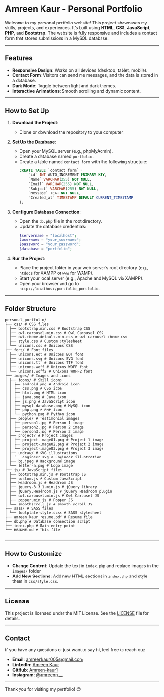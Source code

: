 # Amreen Kaur - Personal Portfolio

Welcome to my personal portfolio website! This project showcases my skills, projects, and experiences. It’s built using **HTML**, **CSS**, **JavaScript**, **PHP**, and **Bootstrap**. The website is fully responsive and includes a contact form that stores submissions in a MySQL database.

---

## Features
- **Responsive Design**: Works on all devices (desktop, tablet, mobile).
- **Contact Form**: Visitors can send me messages, and the data is stored in a database.
- **Dark Mode**: Toggle between light and dark themes.
- **Interactive Animations**: Smooth scrolling and dynamic content.

---

## How to Set Up
1. **Download the Project**:
   - Clone or download the repository to your computer.

2. **Set Up the Database**:
   - Open your MySQL server (e.g., phpMyAdmin).
   - Create a database named `portfolio`.
   - Create a table named `contact form` with the following structure:
     ```sql
     CREATE TABLE `contact form` (
         `id` INT AUTO_INCREMENT PRIMARY KEY,
         `Name` VARCHAR(255) NOT NULL,
         `Email` VARCHAR(255) NOT NULL,
         `Subject` VARCHAR(255) NOT NULL,
         `Message` TEXT NOT NULL,
         `Created_at` TIMESTAMP DEFAULT CURRENT_TIMESTAMP
     );
     ```

3. **Configure Database Connection**:
   - Open the `db.php` file in the root directory.
   - Update the database credentials:
     ```php
     $servername = "localhost";
     $username = "your_username";
     $password = "your_password";
     $database = "portfolio";
     ```

4. **Run the Project**:
   - Place the project folder in your web server’s root directory (e.g., `htdocs` for XAMPP or `www` for WAMP).
   - Start your local server (e.g., Apache and MySQL via XAMPP).
   - Open your browser and go to `http://localhost/portfolio_portfolio`.

---

## Folder Structure
```
personal_portfolio/
├── css/ # CSS files
│ ├── bootstrap.min.css # Bootstrap CSS
│ ├── owl.carousel.min.css # Owl Carousel CSS
│ ├── owl.theme.default.min.css # Owl Carousel Theme CSS
│ ├── style.css # Custom stylesheet
│ └── unicons.css # Unicons CSS
├── font/ # Font files
│ ├── unicons.eot # Unicons EOT font
│ ├── unicons.svg # Unicons SVG font
│ ├── unicons.ttf # Unicons TTF font
│ ├── unicons.woff # Unicons WOFF font
│ └── unicons.woff2 # Unicons WOFF2 font
├── images/ # Images and icons
│ ├── icons/ # Skill icons
│ │ ├── android.png # Android icon
│ │ ├── css.png # CSS icon
│ │ ├── html.png # HTML icon
│ │ ├── java.png # Java icon
│ │ ├── js.png # JavaScript icon
│ │ ├── mysql-database.png # MySQL icon
│ │ ├── php.png # PHP icon
│ │ └── python.png # Python icon
│ ├── people/ # Testimonial images
│ │ ├── person1.jpg # Person 1 image
│ │ ├── person2.jpg # Person 2 image
│ │ └── person3.jpg # Person 3 image
│ ├── project/ # Project images
│ │ ├── project-image01.png # Project 1 image
│ │ ├── project-image02.png # Project 2 image
│ │ └── project-image03.png # Project 3 image
│ ├── undraw/ # SVG illustrations
│ │ └── engineer.svg # Engineer illustration
│ ├── bg.jpeg # Background image
│ └── letter-a.png # Logo image
├── js/ # JavaScript files
│ ├── bootstrap.min.js # Bootstrap JS
│ ├── custom.js # Custom JavaScript
│ ├── Headroom.js # Headroom JS
│ ├── jquery-3.3.1.min.js # jQuery library
│ ├── jQuery.Headroom.js # jQuery Headroom plugin
│ ├── owl.carousel.min.js # Owl Carousel JS
│ ├── popper.min.js # Popper JS
│ └── smoothscroll.js # Smooth scroll JS
├── sass/ # SASS files
│ └── toolplate-style.scss # SASS stylesheet
├── amreen_kaur_resume.pdf # Resume file
├── db.php # Database connection script
├── index.php # Main entry point
└── README.md # This file


```
---

## How to Customize
- **Change Content**: Update the text in `index.php` and replace images in the `images/` folder.
- **Add New Sections**: Add new HTML sections in `index.php` and style them in `css/style.css`.

---

## License
This project is licensed under the MIT License. See the [LICENSE](LICENSE) file for details.

---

## Contact
If you have any questions or just want to say hi, feel free to reach out:
- **Email**: [amreenkaur005@gmail.com](mailto:amreenkaur005@gmail.com)
- **LinkedIn**: [Amreen Kaur](https://www.linkedin.com/in/amreen-kaur00/)
- **GitHub**: [Amreen-kaur1](https://github.com/Amreen-kaur1)
- **Instagram**: [@amreenn.__](https://www.instagram.com/amreenn.__/)

---

Thank you for visiting my portfolio! 😊


